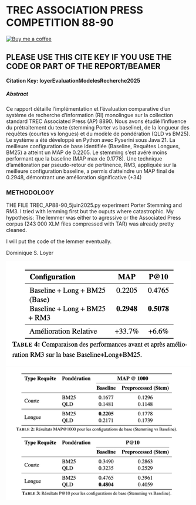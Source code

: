 # TREC ASSOCIATION PRESS COMPETITION 88-90
[![Buy me a coffee](https://img.shields.io/badge/Buy%20me%20a%20coffee-FFDD00?logo=buy-me-a-coffee&logoColor=black)](https://www.buymeacoffee.com/dominiqueloyer)

## PLEASE USE THIS CITE KEY IF YOU USE THE CODE OR PART OF THE REPORT/BEAMER
**Citation Key: loyerEvaluationModelesRecherche2025**

##### Abstract
Ce rapport détaille l’implémentation et l’évaluation comparative d’un système de recherche d’information (RI) monolingue sur la collection standard TREC Associated Press (AP) 8890. Nous avons étudié l’influence du prétraitement du texte (stemming Porter vs baseline), de la longueur des requêtes (courtes vs longues) et du modèle de pondération (QLD vs BM25). Le système a été développé en Python avec Pyserini sous Java 21. La meilleure configuration de base identifiée (Baseline, Requêtes Longues, BM25) a atteint un MAP de 0.2205. Le stemming s’est avéré moins performant que la baseline (MAP max de 0.1778). Une technique d’amélioration par pseudo-retour de pertinence, RM3, appliquée sur la meilleure configuration baseline, a permis d’atteindre un MAP final de 0.2948, démontrant une amélioration significative (+34)

### METHODOLOGY

THE FILE TREC_AP88-90_5juin2025.py experiment Porter Stemming and RM3. I tried with lemming first but the ouputs where catastrophic. My hypothesis: The lemmer was either to agressive or the Associated Press corpus (243 000 XLM files compressed with TAR) was already pretty cleaned.

I will put the code of the lemmer eventually.

Dominique S. Loyer

![Map and Pat10](https://github.com/DominiqueLoyer/project5/blob/master/12.png)
![Configuration](https://github.com/DominiqueLoyer/project5/blob/master/13.png)
